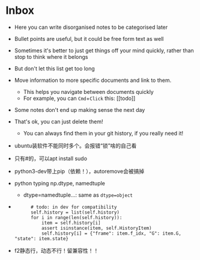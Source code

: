 # Inbox

- Here you can write disorganised notes to be categorised later
- Bullet points are useful, but it could be free form text as well
- Sometimes it's better to just get things off your mind quickly, rather than stop to think where it belongs
- But don't let this list get too long
- Move information to more specific documents and link to them.
  - This helps you navigate between documents quickly
  - For example, you can `Cmd`+`Click` this: [[todo]]
- Some notes don't end up making sense the next day
- That's ok, you can just delete them!
  - You can always find them in your git history, if you really need it!


- ubuntu装软件不能同时多个。会报错“锁”啥的自己看
- 只有#的，可以apt install sudo
- python3-dev带上pip（依赖！），autoremove会被搞掉

- python typing np.dtype, namedtuple
  - dtype=namedtuple...: same as `dtype=object`

-           # todo: in dev for compatibility
            self.history = list(self.history)
            for i in range(len(self.history)):
                item = self.history[i]
                assert isinstance(item, self.HistoryItem)
                self.history[i] = {"frame": item.f_idx, "G": item.G, "state": item.state}
- f2静态行，动态不行！留兼容性！！